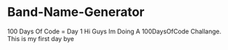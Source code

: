 # Band-Name-Generator
100 Days Of Code = Day 1
Hi Guys Im Doing A 100DaysOfCode Challange. This is my first day bye
